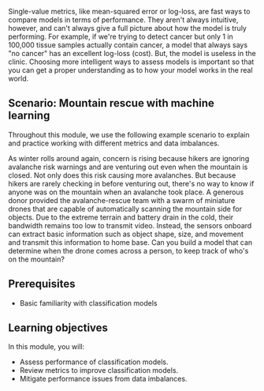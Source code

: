 Single-value metrics, like mean-squared error or log-loss, are fast ways to compare models in terms of performance. They aren't always intuitive, however, and can't always give a full picture about how the model is truly performing. For example, if we're trying to detect cancer but only 1 in 100,000 tissue samples actually contain cancer, a model that always says "no cancer" has an excellent log-loss (cost). But, the model is useless in the clinic. Choosing more intelligent ways to assess models is important so that you can get a proper understanding as to how your model works in the real world.

## Scenario: Mountain rescue with machine learning

Throughout this module, we use the following example scenario to explain and practice working with different metrics and data imbalances.

As winter rolls around again, concern is rising because hikers are ignoring avalanche risk warnings and are venturing out even when the mountain is closed. Not only does this risk causing more avalanches. But because hikers are rarely checking in before venturing out, there's no way to know if anyone was on the mountain when an avalanche took place. A generous donor provided the avalanche-rescue team with a swarm of miniature drones that are capable of automatically scanning the mountain side for objects. Due to the extreme terrain and battery drain in the cold, their bandwidth remains too low to transmit video. Instead, the sensors onboard can extract basic information such as object shape, size, and movement and transmit this information to home base. Can you build a model that can determine when the drone comes across a person, to keep track of who's on the mountain?

## Prerequisites

* Basic familiarity with classification models

## Learning objectives

In this module, you will:

* Assess performance of classification models.
* Review metrics to improve classification models.
* Mitigate performance issues from data imbalances.
